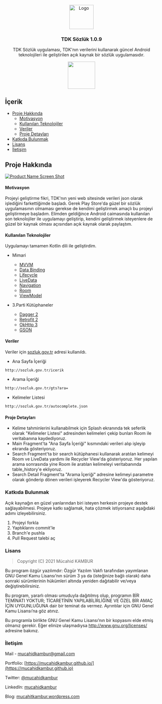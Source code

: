 <p align="center">
  <a href="https://github.com/mucahitkambur/tdk-sozluk">
    <img src="resimler/logo.png" alt="Logo" width="80" height="80">
  </a>

  <h3 align="center">TDK Sözlük 1.0.9</h3>

  <p align="center">
    TDK Sözlük uygulaması, TDK'nın verilerini kullanarak güncel Android teknolojileri ile geliştirilen açık kaynak bir sözlük uygulamasıdır.
    <br />
    </p>
</p>

<p align="center">
    <a href='https://play.google.com/store/apps/details?id=com.mucahitkambur.tdksozluk'>
        <img src='https://play.google.com/intl/en_us/badges/images/generic/en_badge_web_generic.png' height=90px/>
    </a>
</p>    


## İçerik

* [Proje Hakkında](#proje-hakkında)
  * [Motivasyon](#motivasyon) 
  * [Kullanılan Teknolojiler](#kullanılan-teknolojiler)
  * [Veriler](#veriler)
  * [Proje Detayları](#proje-detayları)
* [Katkıda Bulunmak](#katkıda-bulunmak)
* [Lisans](#lisans)
* [İletişim](#iletişim)

## Proje Hakkında

[![Product Name Screen Shot][product-screenshot]]()

#### Motivasyon
Projeyi geliştirme fikri, TDK'nın yeni web sitesinde verileri json olarak işlediğini farkettiğimde başladı. Gerek Play Store'da güzel bir sözlük uygulamasının olmaması gerekse de kendimi geliştirmek amaçlı bu projeyi geliştirmeye başladım. Elimden geldiğince Android caimasında kullanılan son teknolojiler ile uygulamayı geliştirip, kendini geliştirmek isteyenlere de güzel bir kaynak olması açısından açık kaynak olarak paylaştım. 


#### Kullanılan Teknolojiler
Uygulamayı tamamen Kotlin dili ile geliştirdim.

* Mimari
    * [MVVM][0]
    * [Data Binding][1]
    * [Lifecycle][2] 
    * [LiveData][3]
    * [Navigation][4]
    * [Room][5]
    * [ViewModel][6]

* 3.Parti Kütüphaneler
    * [Dagger 2][7]
    * [Retrofit 2][8]
    * [OkHttp 3][9]
    * [GSON][10]

#### Veriler
Veriler için [sozluk.gov.tr](http://sozluk.gov.tr) adresi kullanıldı.

* Ana Sayfa İçeriği
```sh
http://sozluk.gov.tr/icerik
```

* Arama İçeriği
```sh
http://sozluk.gov.tr/gts?ara=
```
* Kelimeler Listesi
```sh
http://sozluk.gov.tr/autocomplete.json
```
#### Proje Detayları
* Kelime tahminlerini kullanabilmek için Splash ekranında tek seferlik olarak "Kelimeler Listesi" adresinden kelimeleri çekip bunları Room ile veritabanına kaydediyoruz.
* Main Fragment'ta "Ana Sayfa İçeriği" kısmındaki verileri alıp işleyip ekranda gösteriyoruz.
* Search Fragment'ta bir search kütüphanesi kullanarak aratılan kelimeyi Room ve LiveData yardımı ile Recycler View'da gösteriyoruz. Her yapılan arama sonrasında yine Room ile aratılan kelimeleyi veritabanında table_history'e ekliyoruz.
* Search Detail Fragment'ta "Arama İçeriği" adresine kelimeyi parametre olarak gönderip dönen verileri işleyerek Recycler View'da gösteriyoruz.

### Katkıda Bulunmak
Açık kaynağın en güzel yanlarından biri isteyen herkesin projeye destek sağlayabilmesi. Projeye katkı sağlamak, hata çözmek istiyorsanız aşağıdaki adımı izleyebilirsiniz.

1. Projeyi forkla
2. Yaptıklarını commit'le
3. Branch'e pushla
4. Pull Request talebi aç

### Lisans

> Copyright (C) 2021 Mücahid KAMBUR

Bu program özgür yazılımdır: Özgür Yazılım Vakfı tarafından yayımlanan GNU
Genel Kamu Lisansı’nın sürüm 3 ya da (isteğinize bağlı olarak) daha sonraki
sürümlerinin hükümleri altında yeniden dağıtabilir ve/veya değiştirebilirsiniz.

Bu program, yararlı olması umuduyla dağıtılmış olup, programın BİR TEMİNATI
YOKTUR; TİCARETİNİN YAPILABİLİRLİĞİNE VE ÖZEL BİR AMAÇ İÇİN UYGUNLUĞUNA dair
bir teminat da vermez. Ayrıntılar için GNU Genel Kamu Lisansı’na göz atınız.

Bu programla birlikte GNU Genel Kamu Lisansı’nın bir kopyasını elde etmiş
olmanız gerekir. Eğer elinize ulaşmadıysa <http://www.gnu.org/licenses/>
adresine bakınız.

### İletişim

Mail - mucahidkambur@gmail.com

Portfolio: [https://mucahidkambur.github.io/](https://mucahidkambur.github.io)

Twitter: [@mucahidkambur](https://twitter.com/mucahidkambur)

LinkedIn: [mucahidkambur](https://www.linkedin.com/in/mucahidkambur/)

Blog: [mucahitkambur.wordpress.com](https://mucahitkambur.wordpress.com)

[product-screenshot]: resimler/tanitim.jpg

[0]: https://developer.android.com/jetpack/arch/
[1]: https://developer.android.com/topic/libraries/data-binding/
[2]: https://developer.android.com/topic/libraries/architecture/lifecycle
[3]: https://developer.android.com/topic/libraries/architecture/livedata
[4]: https://developer.android.com/topic/libraries/architecture/navigation/
[5]: https://developer.android.com/topic/libraries/architecture/room
[6]: https://developer.android.com/topic/libraries/architecture/viewmodel
[7]: https://dagger.dev/users-guide
[8]: https://square.github.io/retrofit/
[9]: https://square.github.io/okhttp/
[10]: https://github.com/google/gson